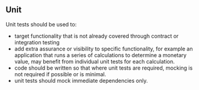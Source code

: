 ## Unit

Unit tests should be used to: 

- target functionality that is not already covered through contract or integration testing
- add extra assurance or visibility to specific functionality, for example an application that runs a series of calculations to determine a monetary value, may benefit from individual unit tests for each calculation.
- code should be written so that where unit tests are required, mocking is not required if possible or is minimal.
- unit tests should mock immediate dependencies only.
